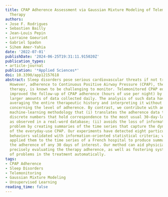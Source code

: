 ```yaml
---
title: CPAP Adherence Assessment via Gaussian Mixture Modeling of Telemonitored Apnea
  Therapy
authors:
- Jose F. Rodrigues
- Sebastien Bailly
- Jean-Louis Pepin
- Lorraine Goeuriot
- Gabriel Spadon
- Sihem Amer-Yahia
date: '2022-07-01'
publishDate: '2024-06-25T19:31:11.915020Z'
publication_types:
- article-journal
publication: '*Applied Sciences*'
doi: 10.3390/app12157618
abstract: Sleep disorders pose serious cardiovascular threats if not treated effectively.
  However, adherence to Continuous Positive Airway Pressure (CPAP), the most recommended
  therapy, is known to be challenging to monitor. Telemonitored CPAP equipment has
  improved the follow-up of CPAP adherence (hours of use per night) by producing far
  larger amounts of data collected daily. The analysis of such data have relied on
  averaging the entire therapeutic history and interpreting it without a proper reference
  concerning the level of adherence. By contrast, we contribute with an unsupervised
  machine-learning methodology that (i) translates the adherence data to a scale of
  discrete numbers that hold correspondence to the most usual 30-day-long patterns
  as observed in a real-word database; (ii) avoids the loss of information aggregation
  problem by creating summaries of the time series that capture the dynamic nature
  of the everyday-use CPAP. Our experiments have detected eight particular adherence
  behaviors validated with information-oriented statistical criteria; we successfully
  applied them to the time series of a French hospital to produce summaries that reflect
  the adherence of any 30 days of interest. Our method can aid physicians in more
  precisely evaluating the therapy adherence, as well as fostering systems to alert
  of problems in the treatment automatically.
tags:
- CPAP Adherence
- Sleep Disorders
- Telemonitoring
- Gaussian Mixture Modeling
- Unsupervised Learning
reading_time: false
---
```

